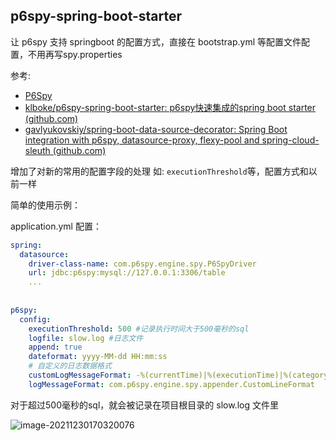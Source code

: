 ## p6spy-spring-boot-starter
让 p6spy 支持 springboot 的配置方式，直接在 bootstrap.yml 等配置文件配置，不用再写spy.properties

参考: 

* [P6Spy](https://github.com/p6spy/p6spy) 
* [klboke/p6spy-spring-boot-starter: p6spy快速集成的spring boot starter (github.com)](https://github.com/klboke/p6spy-spring-boot-starter)
* [gavlyukovskiy/spring-boot-data-source-decorator: Spring Boot integration with p6spy, datasource-proxy, flexy-pool and spring-cloud-sleuth (github.com)](https://github.com/gavlyukovskiy/spring-boot-data-source-decorator)

增加了对新的常用的配置字段的处理 如:  ``` executionThreshold ```等，配置方式和以前一样

简单的使用示例：

application.yml 配置：

```yml
spring:
  datasource:
    driver-class-name: com.p6spy.engine.spy.P6SpyDriver
    url: jdbc:p6spy:mysql://127.0.0.1:3306/table
    ...
    
    
p6spy:
  config:
    executionThreshold: 500 #记录执行时间大于500毫秒的sql
    logfile: slow.log #日志文件
    append: true
    dateformat: yyyy-MM-dd HH:mm:ss
    # 自定义的日志数据格式
    customLogMessageFormat: -%(currentTime)|%(executionTime)|%(category)|%(sql) 
    logMessageFormat: com.p6spy.engine.spy.appender.CustomLineFormat    
```

对于超过500毫秒的sql，就会被记录在项目根目录的 slow.log 文件里

![image-20211230170320076](C:\Users\rxf113\AppData\Roaming\Typora\typora-user-images\image-20211230170320076.png)



